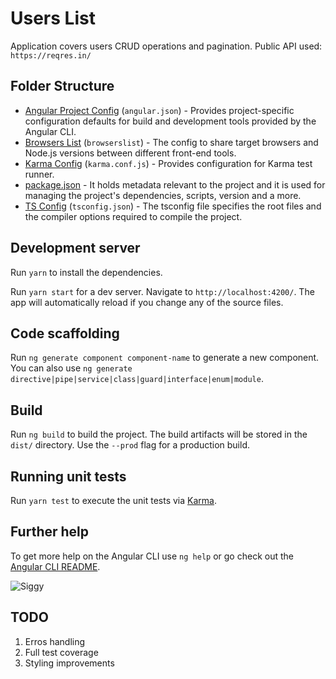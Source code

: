 # Users List

Application covers users CRUD operations and pagination. 
Public API used: `https://reqres.in/`

## Folder Structure

- [Angular Project Config](angular.json) (`angular.json`) - Provides project-specific configuration defaults for build and development tools provided by the Angular CLI.
- [Browsers List](browserslist) (`browserslist`) - The config to share target browsers and Node.js versions between different front-end tools.
- [Karma Config](karma.conf.js) (`karma.conf.js`) - Provides configuration for Karma test runner.
- [package.json](package.json) - It holds metadata relevant to the project and it is used for managing the project's dependencies, scripts, version and a more.
- [TS Config](tsconfig.json) (`tsconfig.json`) - The tsconfig file specifies the root files and the compiler options required to compile the project.

## Development server

Run `yarn` to install the dependencies.

Run `yarn start` for a dev server. Navigate to `http://localhost:4200/`. The app will automatically reload if you change any of the source files.

## Code scaffolding

Run `ng generate component component-name` to generate a new component. You can also use `ng generate directive|pipe|service|class|guard|interface|enum|module`.

## Build

Run `ng build` to build the project. The build artifacts will be stored in the `dist/` directory. Use the `--prod` flag for a production build.

## Running unit tests

Run `yarn test` to execute the unit tests via [Karma](https://karma-runner.github.io).

## Further help

To get more help on the Angular CLI use `ng help` or go check out the [Angular CLI README](https://github.com/angular/angular-cli/blob/master/README.md).

![Siggy](src\assets\images\avatar.svg)

## TODO

1. Erros handling
2. Full test coverage
3. Styling improvements
